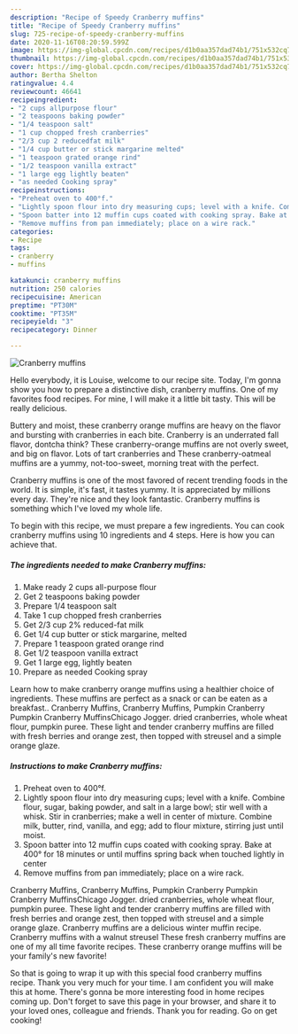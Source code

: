 ```yaml
---
description: "Recipe of Speedy Cranberry muffins"
title: "Recipe of Speedy Cranberry muffins"
slug: 725-recipe-of-speedy-cranberry-muffins
date: 2020-11-16T08:20:59.599Z
image: https://img-global.cpcdn.com/recipes/d1b0aa357dad74b1/751x532cq70/cranberry-muffins-recipe-main-photo.jpg
thumbnail: https://img-global.cpcdn.com/recipes/d1b0aa357dad74b1/751x532cq70/cranberry-muffins-recipe-main-photo.jpg
cover: https://img-global.cpcdn.com/recipes/d1b0aa357dad74b1/751x532cq70/cranberry-muffins-recipe-main-photo.jpg
author: Bertha Shelton
ratingvalue: 4.4
reviewcount: 46641
recipeingredient:
- "2 cups allpurpose flour"
- "2 teaspoons baking powder"
- "1/4 teaspoon salt"
- "1 cup chopped fresh cranberries"
- "2/3 cup 2 reducedfat milk"
- "1/4 cup butter or stick margarine melted"
- "1 teaspoon grated orange rind"
- "1/2 teaspoon vanilla extract"
- "1 large egg lightly beaten"
- "as needed Cooking spray"
recipeinstructions:
- "Preheat oven to 400°f."
- "Lightly spoon flour into dry measuring cups; level with a knife. Combine flour, sugar, baking powder, and salt in a large bowl; stir well with a whisk. Stir in cranberries; make a well in center of mixture. Combine milk, butter, rind, vanilla, and egg; add to flour mixture, stirring just until moist."
- "Spoon batter into 12 muffin cups coated with cooking spray. Bake at 400° for 18 minutes or until muffins spring back when touched lightly in center"
- "Remove muffins from pan immediately; place on a wire rack."
categories:
- Recipe
tags:
- cranberry
- muffins

katakunci: cranberry muffins 
nutrition: 250 calories
recipecuisine: American
preptime: "PT30M"
cooktime: "PT35M"
recipeyield: "3"
recipecategory: Dinner

---
```



![Cranberry muffins](https://img-global.cpcdn.com/recipes/d1b0aa357dad74b1/751x532cq70/cranberry-muffins-recipe-main-photo.jpg)

Hello everybody, it is Louise, welcome to our recipe site. Today, I'm gonna show you how to prepare a distinctive dish, cranberry muffins. One of my favorites food recipes. For mine, I will make it a little bit tasty. This will be really delicious.

Buttery and moist, these cranberry orange muffins are heavy on the flavor and bursting with cranberries in each bite. Cranberry is an underrated fall flavor, dontcha think? These cranberry-orange muffins are not overly sweet, and big on flavor. Lots of tart cranberries and These cranberry-oatmeal muffins are a yummy, not-too-sweet, morning treat with the perfect.

Cranberry muffins is one of the most favored of recent trending foods in the world. It is simple, it's fast, it tastes yummy. It is appreciated by millions every day. They're nice and they look fantastic. Cranberry muffins is something which I've loved my whole life.


To begin with this recipe, we must prepare a few ingredients. You can cook cranberry muffins using 10 ingredients and 4 steps. Here is how you can achieve that.

<!--inarticleads1-->

##### The ingredients needed to make Cranberry muffins:

1. Make ready 2 cups all-purpose flour
1. Get 2 teaspoons baking powder
1. Prepare 1/4 teaspoon salt
1. Take 1 cup chopped fresh cranberries
1. Get 2/3 cup 2% reduced-fat milk
1. Get 1/4 cup butter or stick margarine, melted
1. Prepare 1 teaspoon grated orange rind
1. Get 1/2 teaspoon vanilla extract
1. Get 1 large egg, lightly beaten
1. Prepare as needed Cooking spray


Learn how to make cranberry orange muffins using a healthier choice of ingredients. These muffins are perfect as a snack or can be eaten as a breakfast.. Cranberry Muffins, Cranberry Muffins, Pumpkin Cranberry Pumpkin Cranberry MuffinsChicago Jogger. dried cranberries, whole wheat flour, pumpkin puree. These light and tender cranberry muffins are filled with fresh berries and orange zest, then topped with streusel and a simple orange glaze. 

<!--inarticleads2-->

##### Instructions to make Cranberry muffins:

1. Preheat oven to 400°f.
1. Lightly spoon flour into dry measuring cups; level with a knife. Combine flour, sugar, baking powder, and salt in a large bowl; stir well with a whisk. Stir in cranberries; make a well in center of mixture. Combine milk, butter, rind, vanilla, and egg; add to flour mixture, stirring just until moist.
1. Spoon batter into 12 muffin cups coated with cooking spray. Bake at 400° for 18 minutes or until muffins spring back when touched lightly in center
1. Remove muffins from pan immediately; place on a wire rack.


Cranberry Muffins, Cranberry Muffins, Pumpkin Cranberry Pumpkin Cranberry MuffinsChicago Jogger. dried cranberries, whole wheat flour, pumpkin puree. These light and tender cranberry muffins are filled with fresh berries and orange zest, then topped with streusel and a simple orange glaze. Cranberry muffins are a delicious winter muffin recipe. Cranberry muffins with a walnut streusel These fresh cranberry muffins are one of my all time favorite recipes. These cranberry orange muffins will be your family&#39;s new favorite! 

So that is going to wrap it up with this special food cranberry muffins recipe. Thank you very much for your time. I am confident you will make this at home. There's gonna be more interesting food in home recipes coming up. Don't forget to save this page in your browser, and share it to your loved ones, colleague and friends. Thank you for reading. Go on get cooking!
